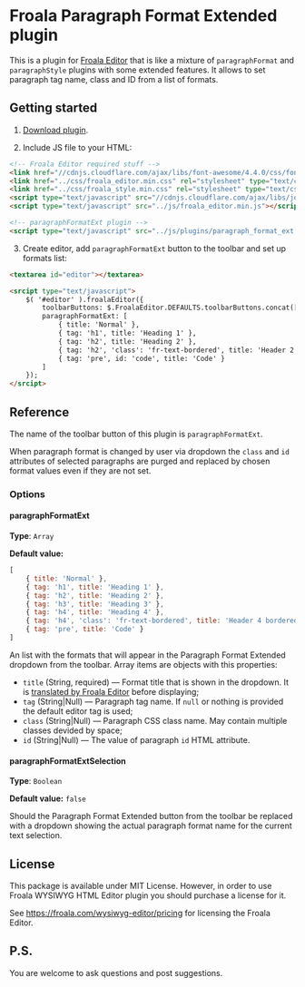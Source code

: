 # Froala Paragraph Format Extended plugin

This is a plugin for [Froala Editor](https://www.froala.com/wysiwyg-editor/) that is like a mixture of `paragraphFormat` and `paragraphStyle` plugins with some extended features. It allows to set paragraph tag name, class and ID from a list of formats.


## Getting started

1. [Download plugin](https://github.com/FinesseRus/froala-paragraph-format-extended/archive/master.zip).

2. Include JS file to your HTML:

```html
<!-- Froala Editor required stuff -->
<link href="//cdnjs.cloudflare.com/ajax/libs/font-awesome/4.4.0/css/font-awesome.min.css" rel="stylesheet" type="text/css" />
<link href="../css/froala_editor.min.css" rel="stylesheet" type="text/css" />
<link href="../css/froala_style.min.css" rel="stylesheet" type="text/css" />
<script type="text/javascript" src="//cdnjs.cloudflare.com/ajax/libs/jquery/1.11.0/jquery.min.js"></script>
<script type="text/javascript" src="../js/froala_editor.min.js"></script>

<!-- paragraphFormatExt plugin -->
<script type="text/javascript" src="../js/plugins/paragraph_format_ext.min.js"></script>
```

3. Create editor, add `paragraphFormatExt` button to the toolbar and set up formats list:

```html
<textarea id="editor"></textarea>

<srcipt type="text/javascript">
	$( '#editor' ).froalaEditor({
		toolbarButtons: $.FroalaEditor.DEFAULTS.toolbarButtons.concat([ 'paragraphFormatExt' ]),
		paragraphFormatExt: [
			{ title: 'Normal' },
			{ tag: 'h1', title: 'Heading 1'	},
			{ tag: 'h2', title: 'Heading 2'	},
			{ tag: 'h2', 'class': 'fr-text-bordered', title: 'Header 2 bordered' },
			{ tag: 'pre', id: 'code', title: 'Code' }
		]
	});
</srcipt>
```

## Reference

The name of the toolbar button of this plugin is `paragraphFormatExt`.

When paragraph format is changed by user via dropdown the `class` and `id` attributes of selected paragraphs are purged and replaced by chosen format values even if they are not set.

### Options

#### paragraphFormatExt

**Type**: `Array`

**Default value:**

```javascript
[
	{ title: 'Normal' },
	{ tag: 'h1', title: 'Heading 1'	},
	{ tag: 'h2', title: 'Heading 2'	},
	{ tag: 'h3', title: 'Heading 3'	},
	{ tag: 'h4', title: 'Heading 4'	},
	{ tag: 'h4', 'class': 'fr-text-bordered', title: 'Header 4 bordered' },
	{ tag: 'pre', title: 'Code'	}
]
```

An list with the formats that will appear in the Paragraph Format Extended dropdown from the toolbar. Array items are objects with this properties:

* `title` (String, required) — Format title that is shown in the dropdown. It is [translated by Froala Editor](https://www.froala.com/wysiwyg-editor/docs/methods#language.translate) before displaying;
* `tag` (String|Null) — Paragraph tag name. If `null` or nothing is provided the default editor tag is used;
* `class` (String|Null) — Paragraph CSS class name. May contain multiple classes devided by space;
* `id` (String|Null) — The value of paragraph `id` HTML attribute.

#### paragraphFormatExtSelection

**Type**: `Boolean`

**Default value:** `false`

Should the Paragraph Format Extended button from the toolbar be replaced with a dropdown showing the actual paragraph format name for the current text selection.


## License

This package is available under MIT License. However, in order to use Froala WYSIWYG HTML Editor plugin you should purchase a license for it.

See https://froala.com/wysiwyg-editor/pricing for licensing the Froala Editor.


## P.S.

You are welcome to ask questions and post suggestions.